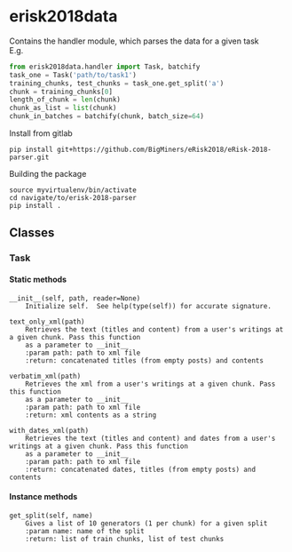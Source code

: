 # erisk2018data
Contains the handler module, which parses the data for a given task  
E.g.

```python
from erisk2018data.handler import Task, batchify
task_one = Task('path/to/task1')
training_chunks, test_chunks = task_one.get_split('a')
chunk = training_chunks[0]
length_of_chunk = len(chunk) 
chunk_as_list = list(chunk)
chunk_in_batches = batchify(chunk, batch_size=64)
```

Install from gitlab

```
pip install git+https://github.com/BigMiners/eRisk2018/eRisk-2018-parser.git
```

Building the package

```
source myvirtualenv/bin/activate
cd navigate/to/erisk-2018-parser
pip install .
```
## Classes 

### Task 
    
#### Static methods

    __init__(self, path, reader=None)  
        Initialize self.  See help(type(self)) for accurate signature.
        
    text_only_xml(path)
        Retrieves the text (titles and content) from a user's writings at a given chunk. Pass this function
        as a parameter to __init__
        :param path: path to xml file
        :return: concatenated titles (from empty posts) and contents

    verbatim_xml(path)
        Retrieves the xml from a user's writings at a given chunk. Pass this function
        as a parameter to __init__
        :param path: path to xml file
        :return: xml contents as a string

    with_dates_xml(path)
        Retrieves the text (titles and content) and dates from a user's writings at a given chunk. Pass this function
        as a parameter to __init__
        :param path: path to xml file
        :return: concatenated dates, titles (from empty posts) and contents
        

#### Instance methods  

    get_split(self, name)
        Gives a list of 10 generators (1 per chunk) for a given split
        :param name: name of the split
        :return: list of train chunks, list of test chunks
